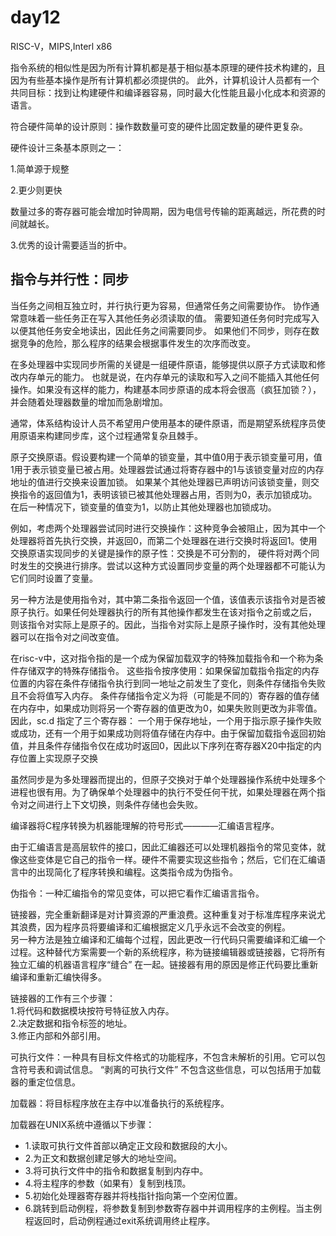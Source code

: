 # day12   

RISC-V，MIPS,Interl x86  

指令系统的相似性是因为所有计算机都是基于相似基本原理的硬件技术构建的，且因为有些基本操作是所有计算机都必须提供的。
此外，计算机设计人员都有一个共同目标：找到让构建硬件和编译器容易，同时最大化性能且最小化成本和资源的语言。


符合硬件简单的设计原则：操作数数量可变的硬件比固定数量的硬件更复杂。  

硬件设计三条基本原则之一：  

1.简单源于规整  

2.更少则更快  

数量过多的寄存器可能会增加时钟周期，因为电信号传输的距离越远，所花费的时间就越长。

3.优秀的设计需要适当的折中。  

## 指令与并行性：同步  

当任务之间相互独立时，并行执行更为容易，但通常任务之间需要协作。
协作通常意味着一些任务正在写入其他任务必须读取的值。
需要知道任务何时完成写入以便其他任务安全地读出，因此任务之间需要同步。
如果他们不同步，则存在数据竞争的危险，那么程序的结果会根据事件发生的次序而改变。

在多处理器中实现同步所需的关键是一组硬件原语，能够提供以原子方式读取和修改内存单元的能力。
也就是说，在内存单元的读取和写入之间不能插入其他任何操作。如果没有这样的能力，构建基本同步原语的成本将会很高（疯狂加锁？），并会随着处理器数量的增加而急剧增加。

通常，体系结构设计人员不希望用户使用基本的硬件原语，而是期望系统程序员使用原语来构建同步库，这个过程通常复杂且棘手。 

原子交换原语。假设要构建一个简单的锁变量，其中值0用于表示锁变量可用，值1用于表示锁变量已被占用。处理器尝试通过将寄存器中的1与该锁变量对应的内存地址的值进行交换来设置加锁。
如果某个其他处理器已声明访问该锁变量，则交换指令的返回值为1，表明该锁已被其他处理器占用，否则为0，表示加锁成功。在后一种情况下，锁变量的值变为1，以防止其他处理器也加锁成功。

例如，考虑两个处理器尝试同时进行交换操作：这种竞争会被阻止，因为其中一个处理器将首先执行交换，并返回0，而第二个处理器在进行交换时将返回1。使用交换原语实现同步的关键是操作的原子性：交换是不可分割的，
硬件将对两个同时发生的交换进行排序。尝试以这种方式设置同步变量的两个处理器都不可能认为它们同时设置了变量。

另一种方法是使用指令对，其中第二条指令返回一个值，该值表示该指令对是否被原子执行。如果任何处理器执行的所有其他操作都发生在该对指令之前或之后，
则该指令对实际上是原子的。因此，当指令对实际上是原子操作时，没有其他处理器可以在指令对之间改变值。

在risc-v中，这对指令指的是一个成为保留加载双字的特殊加载指令和一个称为条件存储双字的特殊存储指令。
这些指令按序使用：如果保留加载指令指定的内存位置的内容在条件存储指令执行到同一地址之前发生了变化，则条件存储指令失败且不会将值写入内存。
条件存储指令定义为将（可能是不同的）寄存器的值存储在内存中，如果成功则将另一个寄存器的值更改为0，如果失败则更改为非零值。因此，sc.d 指定了三个寄存器：
一个用于保存地址，一个用于指示原子操作失败或成功，还有一个用于如果成功则将值存储在内存中。由于保留加载指令返回初始值，并且条件存储指令仅在成功时返回0，因此以下序列在寄存器X20中指定的内存位置上实现原子交换

虽然同步是为多处理器而提出的，但原子交换对于单个处理器操作系统中处理多个进程也很有用。为了确保单个处理器中的执行不受任何干扰，如果处理器在两个指令对之间进行上下文切换，则条件存储也会失败。

编译器将C程序转换为机器能理解的符号形式————汇编语言程序。   

由于汇编语言是高层软件的接口，因此汇编器还可以处理机器指令的常见变体，就像这些变体是它自己的指令一样。硬件不需要实现这些指令；然后，它们在汇编语言中的出现简化了程序转换和编程。这类指令成为伪指令。

伪指令：一种汇编指令的常见变体，可以把它看作汇编语言指令。 

链接器，完全重新翻译是对计算资源的严重浪费。这种重复对于标准库程序来说尤其浪费，因为程序员将要编译和汇编根据定义几乎永远不会改变的例程。  
另一种方法是独立编译和汇编每个过程，因此更改一行代码只需要编译和汇编一个过程。这种替代方案需要一个新的系统程序，称为链接编辑器或链接器，它将所有独立汇编的机器语言程序“缝合”
在一起。链接器有用的原因是修正代码要比重新编译和重新汇编快得多。   

链接器的工作有三个步骤：  
1.将代码和数据模块按符号特征放入内存。  
2.决定数据和指令标签的地址。  
3.修正内部和外部引用。  

可执行文件：一种具有目标文件格式的功能程序，不包含未解析的引用。它可以包含符号表和调试信息。
“剥离的可执行文件”  不包含这些信息，可以包括用于加载器的重定位信息。  

加载器：将目标程序放在主存中以准备执行的系统程序。  

加载器在UNIX系统中遵循以下步骤：  
- 1.读取可执行文件首部以确定正文段和数据段的大小。  
- 2.为正文和数据创建足够大的地址空间。  
- 3.将可执行文件中的指令和数据复制到内存中。 
- 4.将主程序的参数（如果有）复制到栈顶。  
- 5.初始化处理器寄存器并将栈指针指向第一个空闲位置。
- 6.跳转到启动例程，将参数复制到参数寄存器中并调用程序的主例程。当主例程返回时，启动例程通过exit系统调用终止程序。





